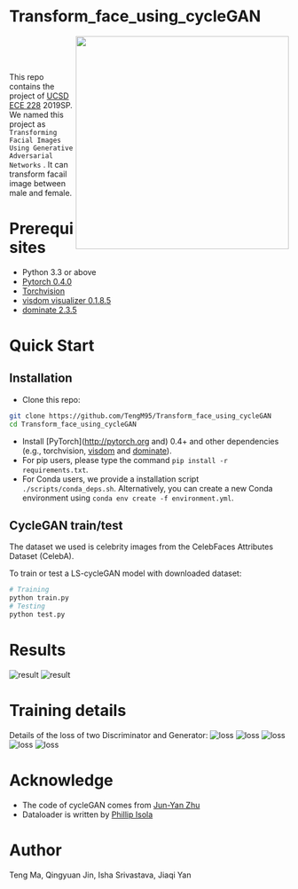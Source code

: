 # Transform_face_using_cycleGAN
<img src='Imgs/maleAndFemale.png' align="right" width=384>

<br><br><br>


This repo contains the project of [UCSD ECE 228](http://noiselab.ucsd.edu/ECE228/index.html) 2019SP.
We named this project as `Transforming Facial Images Using Generative Adversarial Networks` . It can transform facail image between  male and female. 



# Prerequisites
- Python 3.3 or above
- [Pytorch 0.4.0](torch.org)
- [Torchvision](https://github.com/pytorch/vision)
- [visdom visualizer 0.1.8.5](https://github.com/facebookresearch/visdom)
- [dominate 2.3.5](https://github.com/Knio/dominate)


# Quick Start
## Installation

- Clone this repo:
```bash
git clone https://github.com/TengM95/Transform_face_using_cycleGAN
cd Transform_face_using_cycleGAN
```
- Install [PyTorch](http://pytorch.org and) 0.4+ and other dependencies (e.g., torchvision, [visdom](https://github.com/facebookresearch/visdom) and [dominate](https://github.com/Knio/dominate)).
- For pip users, please type the command `pip install -r requirements.txt`.
- For Conda users, we provide a installation script `./scripts/conda_deps.sh`. Alternatively, you can create a new Conda environment using `conda env create -f environment.yml`.

## CycleGAN train/test

The dataset we used is celebrity images from the CelebFaces Attributes Dataset (CelebA).

To train or test a LS-cycleGAN model with downloaded dataset:
```bash
# Training
python train.py  
# Testing
python test.py 
```




<!--# Reproducing test results-->
<!--- Download the weight and test data from [Drive](https://drive.google.com/drive/folders/1x9ud9-8_Ri5vWiHCkBQQsuH3DixHpWuT?usp=sharing).-->
<!--- Place the `checkpoints` folder in the project root path, e.g. the same folder as `test.py`.-->
<!--- Place the `temp_data` folder in anywhere, make sure to change the `config.dataroot = THE_FULL_PATH_TO_TEMP_DATA`, e.g. `config.dataroot = '/home/yuzhe/temp_data'`.-->

# Results
![result](Imgs/male.png)
![result](Imgs/female.png)

# Training details
Details of the loss of two Discriminator and Generator:
![loss](Imgs/Cycleloss.png)
![loss](Imgs/discriminator_loss.png)
![loss](Imgs/Vanilla_discriminator.png)
![loss](Imgs/Generator.png)
![loss](Imgs/Vanilla_Generator.png)

# Acknowledge
- The code of cycleGAN comes from [Jun-Yan Zhu](http://people.csail.mit.edu/junyanz/)
- Dataloader is written by [Phillip Isola](https://phillipi.github.io/pix2pix/)

# Author
Teng Ma, Qingyuan Jin, Isha Srivastava, Jiaqi Yan
